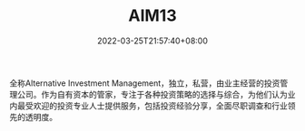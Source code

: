 ﻿---
weight: 
title: "AIM13"
description: "全称Alternative Investment Management，独立，私营，由业主经营的投资管理公司"
date: 2022-03-25T21:57:40+08:00
lastmod: 2022-03-25T16:45:40+08:00
draft: false
authors: ["Metabd"]
featuredImage: "aim13.png"
link: ""
tags: ["投资机构","AIM13"]
categories: ["navigation"]
navigation: ["投资机构"]
lightgallery: true
toc: true
pinned: false
recommend: false
recommend1: false
---
全称Alternative Investment Management，独立，私营，由业主经营的投资管理公司。作为自有资本的管家，专注于各种投资策略的选择与综合，为他们认为业内最受欢迎的投资专业人士提供服务，包括投资经验分享，全面尽职调查和行业领先的透明度。
